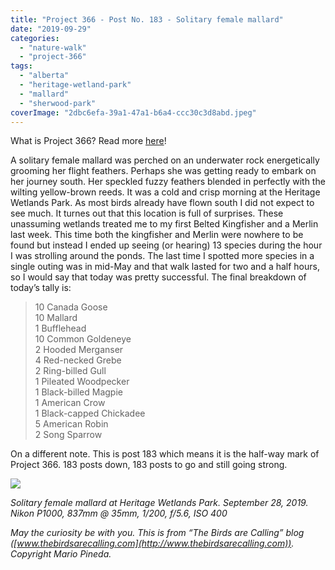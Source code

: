 ```yaml
---
title: "Project 366 - Post No. 183 - Solitary female mallard"
date: "2019-09-29"
categories: 
  - "nature-walk"
  - "project-366"
tags: 
  - "alberta"
  - "heritage-wetland-park"
  - "mallard"
  - "sherwood-park"
coverImage: "2dbc6efa-39a1-47a1-b6a4-ccc30c3d8abd.jpeg"
---
```


What is Project 366? Read more [here](https://thebirdsarecalling.com/2019/03/29/project-366/)!

A solitary female mallard was perched on an underwater rock energetically grooming her flight feathers. Perhaps she was getting ready to embark on her journey south. Her speckled fuzzy feathers blended in perfectly with the wilting yellow-brown reeds. It was a cold and crisp morning at the Heritage Wetlands Park. As most birds already have flown south I did not expect to see much. It turnes out that this location is full of surprises. These unassuming wetlands treated me to my first Belted Kingfisher and a Merlin last week. This time both the kingfisher and Merlin were nowhere to be found but instead I ended up seeing (or hearing) 13 species during the hour I was strolling around the ponds. The last time I spotted more species in a single outing was in mid-May and that walk lasted for two and a half hours, so I would say that today was pretty successful. The final breakdown of today’s tally is:

> 10 Canada Goose  
> 10 Mallard  
> 1 Bufflehead  
> 10 Common Goldeneye  
> 2 Hooded Merganser  
> 4 Red-necked Grebe  
> 2 Ring-billed Gull  
> 1 Pileated Woodpecker  
> 1 Black-billed Magpie  
> 1 American Crow  
> 1 Black-capped Chickadee  
> 5 American Robin  
> 2 Song Sparrow

On a different note. This is post 183 which means it is the half-way mark of Project 366. 183 posts down, 183 posts to go and still going strong.

![](https://thebirdsarecallingandimustgo.files.wordpress.com/2019/09/2dbc6efa-39a1-47a1-b6a4-ccc30c3d8abd.jpeg?w=1024)

_Solitary female mallard at Heritage Wetlands Park. September 28, 2019. Nikon P1000, 837mm @ 35mm, 1/200, f/5.6, ISO 400_

_May the curiosity be with you. This is from “The Birds are Calling” blog ([www.thebirdsarecalling.com](http://www.thebirdsarecalling.com)). Copyright Mario Pineda._
